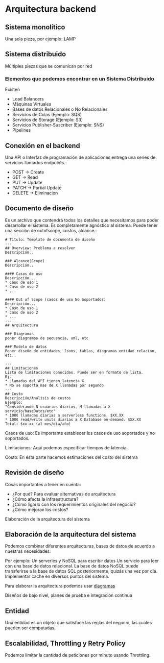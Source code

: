 # Arquitectura backend

## Sistema monolítico

Una sola pieza, por ejemplo: LAMP

## Sistema distribuido

Múltiples piezas que se comunican por red

### Elementos que podemos encontrar en un Sistema Distribuido

Existen

-   Load Balancers
-   Máquinas Virtuales
-   Bases de datos Relacionales o No Relacionales
-   Servicios de Colas (Ejemplo: SQS)
-   Servicios de Storage (Ejemplo: S3)
-   Servicios Publisher-Suscriber (Ejemplo: SNS)
-   Pipelines

## Conexión en el backend

Una API o Interfaz de programación de aplicaciones entrega una series de
servicios llamados endpoints.

-   POST -\> Create
-   GET -\> Read
-   PUT -\> Update
-   PATCH -\> Partial Update
-   DELETE -\> Eliminacion

## Documento de diseño

Es un archivo que contendrá todos los detalles que necesitamos para
poder desarrollar el sistema. Es completamente agnóstico al sistema.
Puede tener una sección de outofscope, costos, alcance.:

    # Titulo: Template de documento de diseño
    ---
    ## Overview: Problema a resolver
    Descripción..

    ### Alcance(Scope)
    Descripción..

    #### Casos de uso
    Descripción...
    * Caso de uso 1
    * Caso de uso 2
    * ...

    #### Out of Scope (casos de uso No Soportados)
    Descripción...
    * Caso de uso 1
    * Caso de uso 2
    * ...
    ---
    ## Arquitectura

    ### Diagramas
    poner diagramas de secuencia, uml, etc

    ### Modelo de datos
    Poner diseño de entidades, Jsons, tablas, diagramas entidad relación, etc..

    ---
    ## Limitaciones
    Lista de limitaciones conocidas. Puede ser en formato de lista.
    Ej.
    * Llamadas del API tienen latencia X
    * No se soporta mas de X llamadas por segundo
    ---
    ## Costo
    Descripción/Análisis de costos
    Ejemplo:
    "Considerando N usuarios diarios, M llamadas a X servicio/baseDatos/etc"
    * 1000 llamadas diarias a serverless functions. $XX.XX
    * 1000 read/write units diarias a X Database on-demand. $XX.XX
    Total: $xx.xx (al mes/dia/año)

Casos de uso: Es importante establecer los casos de uso soportados y no
soportados.

Limitaciones: Aquí podemos especificar tiempos de latencia.

Costo: En esta parte hacemos estimaciones del costo del sistema

## Revisión de diseño

Cosas importantes a tener en cuenta:

-   ¿Por qué? Para evaluar alternativas de arquitectura
-   ¿Cómo afecta la infraestructura?
-   ¿Cómo ligarlo con los requerimientos originales del negocio?
-   ¿Cómo mejoran los costos?

Elaboración de la arquitectura del sistema

## Elaboración de la arquitectura del sistema

Podemos combinar diferentes arquitecturas, bases de datos de acuerdo a
nuestras necesidades.

Por ejemplo: Un serverles y NoSQL para escribir datos Un servicio para
leer con una base de datos relacional. La base de datos NoSQL puede
transferirse a la base de datos SQL posteriormente, quizás una vez por
día. Implementar cache en diversos puntos del sistema.

Para elaborar la arquitectura podemos usar
[diagramas](https://www.diagrams.net/)

Diseños de bajo nivel, planes de prueba e integración continua

## Entidad

Una entidad es un objeto que satisface las reglas del negocio, las
cuales pueden ser computadas.

## Escalabilidad, Throttling y Retry Policy

Podemos limitar la cantidad de peticiones por minuto usando Throttling.
